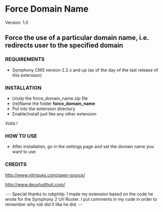 # Force Domain Name #

Version: 1.0

## Force the use of a particular domain name, i.e. redirects user to the specified domain ##

### REQUIREMENTS ###

- Symphony CMS version 2.2.x and up (as of the day of the last release of this extension)

### INSTALLATION ###

- Unzip the force_domain_name.zip file
- (re)Name the folder **force_domain_name**
- Put into the extension directory
- Enable/install just like any other extension

*Voila !*

### HOW TO USE ###

- After installation, go in the settings page and set the domain name you want to use

### CREDITS ###

<http://www.nitriques.com/open-source/>

<http://www.deuxhuithuit.com/>

--- Special thanks to robphilp: I made my extension based on the code he wrote for the Symphony 2 Url Router. I put comments in my code in order to remember why rob did it like he did. --
